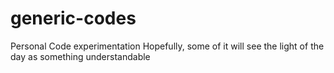 # generic-codes
Personal Code experimentation
Hopefully, some of it will see the light of the day as something understandable
